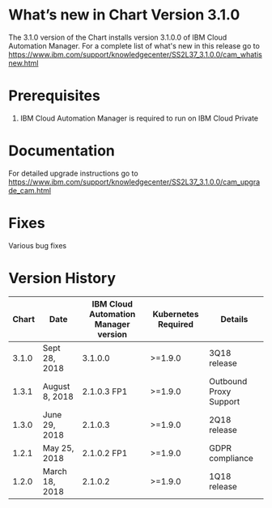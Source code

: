 [//]: # (Licensed Materials - Property of IBM)
[//]: # (5737-E67)
[//]: # (\(C\) Copyright IBM Corporation 2016-2018 All Rights Reserved.)
[//]: # (US Government Users Restricted Rights - Use, duplication or)
[//]: # (disclosure restricted by GSA ADP Schedule Contract with IBM Corp.)

# What’s new in Chart Version 3.1.0

The 3.1.0 version of the Chart installs version 3.1.0.0 of IBM Cloud Automation Manager.  For a complete list of what's new in this release go to https://www.ibm.com/support/knowledgecenter/SS2L37_3.1.0.0/cam_whatisnew.html

# Prerequisites
1. IBM Cloud Automation Manager is required to run on IBM Cloud Private

# Documentation
For detailed upgrade instructions go to https://www.ibm.com/support/knowledgecenter/SS2L37_3.1.0.0/cam_upgrade_cam.html

# Fixes
Various bug fixes

# Version History

| Chart | Date | IBM Cloud Automation Manager version | Kubernetes Required | Details |
| ----- | ---- | ------------------------------------ | ------------------- | ------- | 
| 3.1.0 | Sept 28, 2018| 3.1.0.0 | >=1.9.0 | 3Q18 release |
| 1.3.1 | August 8, 2018| 2.1.0.3 FP1 | >=1.9.0 | Outbound Proxy Support |
| 1.3.0 | June 29, 2018| 2.1.0.3 | >=1.9.0 | 2Q18 release |
| 1.2.1 | May 25, 2018| 2.1.0.2 FP1 | >=1.9.0 | GDPR compliance |
| 1.2.0 | March 18, 2018| 2.1.0.2 | >=1.9.0 | 1Q18 release |
